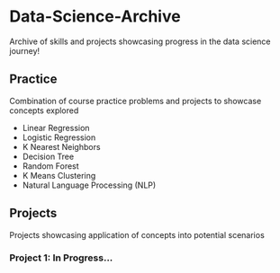 # Data-Science-Archive
Archive of skills and projects showcasing progress in the data science journey!

## Practice
Combination of course practice problems and projects to showcase concepts explored
* Linear Regression
* Logistic Regression
* K Nearest Neighbors
* Decision Tree
* Random Forest
* K Means Clustering
* Natural Language Processing (NLP)

## Projects
Projects showcasing application of concepts into potential scenarios

### Project 1: In Progress...
